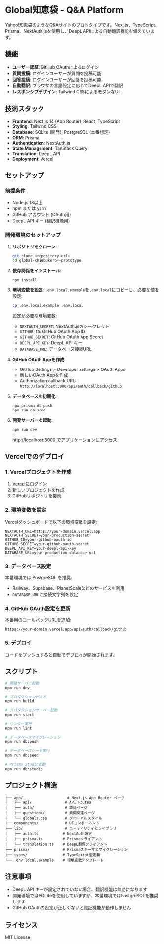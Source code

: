# Global知恵袋 - Q&A Platform

Yahoo!知恵袋のようなQ&Aサイトのプロトタイプです。Next.js、TypeScript、Prisma、NextAuth.jsを使用し、DeepL APIによる自動翻訳機能を備えています。

## 機能

- **ユーザー認証**: GitHub OAuthによるログイン
- **質問投稿**: ログインユーザーが質問を投稿可能
- **回答投稿**: ログインユーザーが回答を投稿可能
- **自動翻訳**: ブラウザの言語設定に応じてDeepL APIで翻訳
- **レスポンシブデザイン**: Tailwind CSSによるモダンなUI

## 技術スタック

- **Frontend**: Next.js 14 (App Router), React, TypeScript
- **Styling**: Tailwind CSS
- **Database**: SQLite (開発), PostgreSQL (本番想定)
- **ORM**: Prisma
- **Authentication**: NextAuth.js
- **State Management**: TanStack Query
- **Translation**: DeepL API
- **Deployment**: Vercel

## セットアップ

### 前提条件

- Node.js 18以上
- npm または yarn
- GitHub アカウント (OAuth用)
- DeepL API キー (翻訳機能用)

### 開発環境のセットアップ

1. **リポジトリをクローン**:
   ```bash
   git clone <repository-url>
   cd global-chiebukuro--prototype
   ```

2. **依存関係をインストール**:
   ```bash
   npm install
   ```

3. **環境変数を設定**:
   `.env.local.example`を`.env.local`にコピーし、必要な値を設定:
   ```bash
   cp .env.local.example .env.local
   ```
   
   設定が必要な環境変数:
   - `NEXTAUTH_SECRET`: NextAuth.jsのシークレット
   - `GITHUB_ID`: GitHub OAuth App ID
   - `GITHUB_SECRET`: GitHub OAuth App Secret
   - `DEEPL_API_KEY`: DeepL API キー
   - `DATABASE_URL`: データベース接続URL

4. **GitHub OAuth Appを作成**:
   - GitHub Settings > Developer settings > OAuth Apps
   - 新しいOAuth Appを作成
   - Authorization callback URL: `http://localhost:3000/api/auth/callback/github`

5. **データベースを初期化**:
   ```bash
   npx prisma db push
   npm run db:seed
   ```

6. **開発サーバーを起動**:
   ```bash
   npm run dev
   ```

   http://localhost:3000 でアプリケーションにアクセス

## Vercelでのデプロイ

### 1. Vercelプロジェクトを作成

1. [Vercel](https://vercel.com)にログイン
2. 新しいプロジェクトを作成
3. GitHubリポジトリを接続

### 2. 環境変数を設定

Vercelダッシュボードで以下の環境変数を設定:

```
NEXTAUTH_URL=https://your-domain.vercel.app
NEXTAUTH_SECRET=your-production-secret
GITHUB_ID=your-github-oauth-id
GITHUB_SECRET=your-github-oauth-secret
DEEPL_API_KEY=your-deepl-api-key
DATABASE_URL=your-production-database-url
```

### 3. データベース設定

本番環境では PostgreSQL を推奨:
- Railway、Supabase、PlanetScaleなどのサービスを利用
- `DATABASE_URL`に接続文字列を設定

### 4. GitHub OAuth設定を更新

本番用のコールバックURLを追加:
```
https://your-domain.vercel.app/api/auth/callback/github
```

### 5. デプロイ

コードをプッシュすると自動でデプロイが開始されます。

## スクリプト

```bash
# 開発サーバー起動
npm run dev

# プロダクションビルド
npm run build

# プロダクションサーバー起動
npm run start

# リンター実行
npm run lint

# データベースマイグレーション
npm run db:push

# データベースシード実行
npm run db:seed

# Prisma Studio起動
npm run db:studio
```

## プロジェクト構造

```
├── app/                    # Next.js App Router ページ
│   ├── api/               # API Routes
│   ├── auth/              # 認証ページ
│   ├── questions/         # 質問関連ページ
│   └── globals.css        # グローバルスタイル
├── components/            # UIコンポーネント
├── lib/                   # ユーティリティとライブラリ
│   ├── auth.ts           # NextAuth設定
│   ├── prisma.ts         # Prismaクライアント
│   └── translation.ts    # DeepL翻訳クライアント
├── prisma/               # Prismaスキーマとマイグレーション
├── types/                # TypeScript型定義
└── .env.local.example    # 環境変数テンプレート
```

## 注意事項

- DeepL API キーが設定されていない場合、翻訳機能は無効になります
- 開発環境ではSQLiteを使用していますが、本番環境ではPostgreSQLを推奨します
- GitHub OAuthの設定が正しくないと認証機能が動作しません

## ライセンス

MIT License